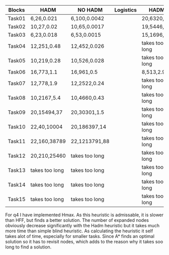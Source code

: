 | Blocks | HADM           | NO HADM        | Logistics | HADM           | No HADM        |
|--------|----------------|----------------|-----------|----------------|----------------|
| Task01 | 6,26,0.021     | 6,100,0.0042   |           | 20,6320,28     | 20,11868,0.66  |
| Task02 | 10,27,0.02     | 10,65,0.0017   |           | 19,5446,23     | 19,9932,0.54   |
| Task03 | 6,23,0.018     | 6,53,0.0015    |           | 15,1696,7.5    | 15,4770,0.25   |
| Task04 | 12,251,0.48    | 12,452,0.026   |           | takes too long | 27,113155,7.7  |
| Task05 | 10,219,0.28    | 10,526,0.028   |           | takes too long | 17,22047,1.4   |
| Task06 | 16,773,1.1     | 16,961,0.5     |           | 8,513,2.9      | 8,948,0.8      |
| Task07 | 12,778,1.9     | 12,2522,0.24   |           | takes too long | over 2 min     |
| Task08 | 10,2167,5.4    | 10,4660,0.43   |           | takes too long | 14,24989,1.9   |
| Task09 | 20,15494,37    | 20,30301,1.5   |           | takes too long | takes too long |
| Task10 | 22,40,10004    | 20,186397,14   |           | takes too long | takes too long |
| Task11 | 22,160,38789   | 22,1213791,88  |           | takes too long | takes too long |
| Task12 | 20,210,25460   | takes too long |           | takes too long | takes too long |
| Task13 | takes too long | takes too long |           | takes too long | takes too long |
| Task14 | takes too long | takes too long |           | takes too long | takes too long |
| Task15 | takes too long | takes too long |           | takes too long | takes too long |


For q4 I have implemented Hmax. As this heuristic is admissable, it is slower than HFF, but finds a better solution. The number of expanded nodes obviously decrease significantly with the Hadm heuristic but it takes much more time than simple blind heuristic. As calculating the heuristic it self takes alot of time, especially for smaller tasks. Since A* finds an optimal solution so it has to revisit nodes, which adds to the reason why it takes soo long to find a solution.

